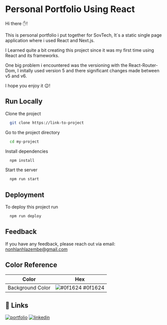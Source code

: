 
# Personal Portfolio Using React

Hi there ✋!

This is personal portfolio i put together for SovTech, It`s 
a static single page application where i used React and Next.js.

I Learned quite a bit creating this project since it was my first time using React and its frameworks.

One big problem i encountered was the versioning with the React-Router-Dom, I initally used version 5 and there significant changes made between v5 and v6. 

I hope you enjoy it 😉!



## Run Locally

Clone the project

```bash
  git clone https://link-to-project
```

Go to the project directory

```bash
  cd my-project
```

Install dependencies

```bash
  npm install
```

Start the server

```bash
  npm run start
```


## Deployment

To deploy this project run

```bash
  npm run deploy
```


## Feedback

If you have any feedback, please reach out via email: nonhlanhlazembe@gmail.com

## Color Reference

| Color             | Hex                                                                |
| ----------------- | ------------------------------------------------------------------ |
| Background Color | ![#0f1624](https://via.placeholder.com/10/0a192f?text=+) #0f1624 |


## 🔗 Links
[![portfolio](https://img.shields.io/badge/my_portfolio-000?style=for-the-badge&logo=ko-fi&logoColor=white)]()
[![linkedin](https://img.shields.io/badge/linkedin-0A66C2?style=for-the-badge&logo=linkedin&logoColor=white)](https://www.linkedin.com/in/nonhlanhla-zembe-a8b8a8136/)

